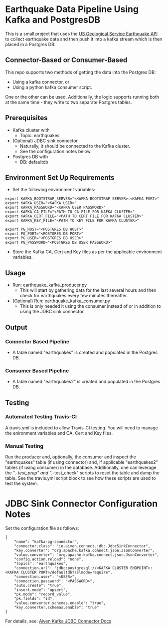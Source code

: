 # Earthquake Data Pipeline Using Kafka and PostgresDB

This is a small project that uses the [US Geological Service Earthquake API](https://earthquake.usgs.gov/fdsnws/event/1/#methods) to collect earthquake data and then push it into a kafka stream which is then placed in a Postgres DB.

## Connector-Based or Consumer-Based
This repo supports two methods of getting the data into the Postgres DB: 
* Using a kafka connector, or 
* Using a python kafka consumer script. 

One or the other can be used. Additionally, the logic supports running both at the same time - they write to two separate Postgres tables.

## Prerequisites
* Kafka cluster with
	* Topic: earthquakes
* (Optional) JDBC sink connector 
	* Naturally, it should be connected to the Kafka cluster.
	* See the configuration notes below.
* Postgres DB with
	* DB: defaultdb

## Environment Set Up Requirements
* Set the following environment variables:
```
export KAFKA_BOOTSTRAP_SERVER="<KAFKA BOOTSTRAP SERVER>:<KAFKA PORT>"
export KAFKA_USER="<KAFKA USER>"
export KAFKA_PASSWORD="<KAFKA USER PASSWORD>"
export KAFKA_CA_FILE="<PATH TO CA FILE FOR KAFKA CLUSTER>"
export KAFKA_CERT_FILE="<PATH TO CERT FILE FOR KAFKA CLUSTER>"
export KAFKA_KEY_FILE="<PATH TO KEY FILE FOR KAFKA CLUSTER>"

export PG_HOST="<POSTGRES DB HOST>"
export PG_PORT="<POSTGRES DB PORT>"
export PG_USER="<POSTGRES DB USER>"
export PG_PASSWORD="<POSTGRES DB USER PASSWORD>"

```
* Store the Kafka CA, Cert and Key files as per the applicable environment variables.

## Usage
* Run: earthquake_kafka_producer.py
	* This will start by gathering data for the last several hours and then check for earthquakes every few minutes thereafter.
* (Optional) Run: earthquake_kafka_consumer.py 
    * This is only needed it using the consumer instead of or in addition to using the JDBC sink connector.

## Output
### Connector Based Pipeline
* A table named "earthquakes" is created and populated in the Postgres DB.
### Consumer Based Pipeline
* A table named "earthquakes2" is created and populated in the Postgres DB.

## Testing
### Automated Testing Travis-CI
A travis.yml is included to allow Travis-CI testing. You will need to manage the enironment variables and CA, Cert and Key files.
### Manual Testing
Run the producer and, optionally, the consumer and inspect the "earthquakes" table (if using connector) and, if applicable "earthquakes2" tables (if using consumer) in the database.
Additionally, one can leverage the ".*-test_prep" and ".*-test_check" scripts to reset the table and dump the table. See the travis.yml script block to see how these scripts are used to test the system.

# JDBC Sink Connector Configuration Notes
Set the configuration file as follows: 
```
{
    "name": "kafka-pg-connector",
    "connector.class": "io.aiven.connect.jdbc.JdbcSinkConnector",
    "key.converter": "org.apache.kafka.connect.json.JsonConverter",
    "value.converter": "org.apache.kafka.connect.json.JsonConverter",
    "config.action.reload": "none",
    "topics": "earthquakes",
    "connection.url": "jdbc:postgresql://<KAFKA CLUSTER ENDPOINT>:<KAFKA CLUSTER PORT>/defaultdb?sslmode=require",
    "connection.user": "<USER>",
    "connection.password": "<PASSWORD>",
    "auto.create": "true",
    "insert.mode": "upsert",
    "pk.mode": "record_value",
    "pk.fields": "id",
    "value.converter.schemas.enable": "true",
    "key.converter.schemas.enable": "true"
}
```
For details, see: 
[Aiven Kafka JDBC Connector Docs](https://github.com/aiven/aiven-kafka-connect-jdbc/blob/master/docs/sink-connector.md)








